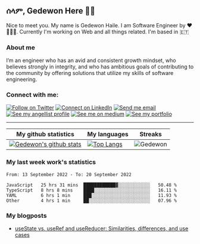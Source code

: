 ## ሰላም, Gedewon Here 👋🏾

Nice to meet you. My name is Gedewon Haile. I am Software Engineer by ♥ 👨🏾‍💻.
Currently I'm working on Web and all things related. I'm based in 🇪🇹

### About me

I’m an engineer who has an avid and consistent growth mindset, who believes strongly in integrity, and who has ambitious goals of contributing to the community by offering solutions that utilize my skills of software engineering.

### Connect with me:

[![Follow on Twitter](https://img.shields.io/badge/--twitter?label=Twitter&logo=Twitter&style=social)](https://www.twitter.com/gedi_haile) [![Connect on LinkedIn](https://img.shields.io/badge/--linkedin?label=LinkedIn&logo=LinkedIn&style=social)](https://www.linkedin.com/in/gedewon/) [![Send me email](https://img.shields.io/badge/--gmail?label=Gmail&logo=Gmail&style=social)](mailto:gedewon.hayle.9@gmail.com) [![See my angellist profile](https://img.shields.io/badge/--angellist?label=AngelList&logo=AngelList&style=social)](https://angel.co/u/gedewon-haile) [![See me on medium](https://img.shields.io/badge/--medium?label=Medium&logo=medium&style=social)](https://medium.com/@gedewon.hayle.9) [![See my portfolio](https://img.shields.io/badge/--portfolio?label=Portfolio&logo=portfolio&style=social)](https://gedewon.github.io/portfolio-v1/)

---

| My github statistics                                                                                                                                            | My languages                                                                                                                                                                 | Streaks                                                                               |
| --------------------------------------------------------------------------------------------------------------------------------------------------------------- | ---------------------------------------------------------------------------------------------------------------------------------------------------------------------------- | ------------------------------------------------------------------------------------- |
| [![Gedewon's github stats](https://github-readme-stats.vercel.app/api?username=Gedewon&show_icons=true&theme=dark&hide_title=true)](https://github.com/Gedewon) | [![Top Langs](https://github-readme-stats.vercel.app/api/top-langs/?username=Gedewon&show_icons=true&theme=dark&layout=compact&hide_title=true)](https://github.com/Gedewon) | ![Gedewon](https://github-readme-streak-stats.herokuapp.com/?user=Gedewon&theme=dark) |

### My last week work's statistics

<!--START_SECTION:waka-->

```text
From: 13 September 2022 - To: 20 September 2022

JavaScript   25 hrs 31 mins  ████████████▓░░░░░░░░░░░░   50.48 %
TypeScript   8 hrs 8 mins    ████░░░░░░░░░░░░░░░░░░░░░   16.11 %
YAML         6 hrs 1 min     ███░░░░░░░░░░░░░░░░░░░░░░   11.93 %
Other        4 hrs 1 min     ██░░░░░░░░░░░░░░░░░░░░░░░   07.96 %
```

<!--END_SECTION:waka-->

### My blogposts

<!-- BLOG-POST-LIST:START -->

- [useState vs. useRef and useReducer: Similarities, differences, and use cases](https://medium.com/@gedewon.hayle.9/usestate-vs-useref-and-usereducer-similarities-differences-and-use-cases-542c1c4305e2)
<!-- BLOG-POST-LIST:END -->
